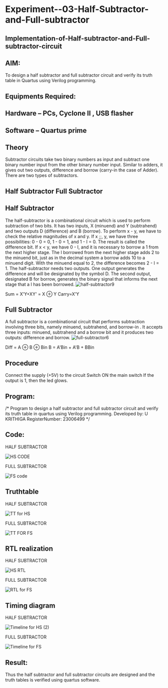 # Experiment--03-Half-Subtractor-and-Full-subtractor
## Implementation-of-Half-subtractor-and-Full-subtractor-circuit
## AIM:
To design a half subtractor and full subtractor circuit and verify its truth table in Quartus using Verilog programming.

## Equipments Required:
## Hardware – PCs, Cyclone II , USB flasher
## Software – Quartus prime
## Theory
Subtractor circuits take two binary numbers as input and subtract one binary number input from the other binary number input. Similar to adders, it gives out two outputs, difference and borrow (carry-in the case of Adder). There are two types of subtractors.

## Half Subtractor Full Subtractor
## Half Subtractor
The half-subtractor is a combinational circuit which is used to perform subtraction of two bits. It has two inputs, X (minuend) and Y (subtrahend) and two outputs D (difference) and B (borrow). To perform x - y, we have to check the relative magnitudes of x and y. If x ;;, y, we have three possibilities: 0 - 0 = 0, 1 - 0 = 1, and 1 - I = 0. The result is called the difference bit. If x < y, we have 0 - I, and it is necessary to borrow a 1 from the next higher stage. The I borrowed from the next higher stage adds 2 to the minuend bit, just as in the decimal system a borrow adds 10 to a minuend digit. With the minuend equal to 2, the difference becomes 2 - I = 1. The half-subtractor needs two outputs. One output generates the difference and will be designated by the symbol D. The second output, designated B for borrow, generates the binary signal that informs the next stage that a I has been borrowed.
![half-subtractor9](https://user-images.githubusercontent.com/36288975/166112538-58c3bc7c-ee5d-4e6a-ac8d-8e8328efe27a.png)

Sum = X'Y+XY' = X ⊕ Y
Carry=X'Y

## Full Subtractor
A full subtractor is a combinational circuit that performs subtraction involving three bits, namely minuend, subtrahend, and borrow-in . It accepts three inputs: minuend, subtrahend and a borrow bit and it produces two outputs: difference and borrow. 
![full-subtractor6](https://user-images.githubusercontent.com/36288975/166112541-24c68359-3de8-4674-ae22-8272ffc385ed.png)


Diff = A ⊕ B ⊕ Bin B = A'Bin + A'B + BBin

## Procedure

Connect the supply (+5V) to the circuit Switch ON the main switch If the output is 1, then the led
glows.
## Program:
/*
Program to design a half subtractor and full subtractor circuit and verify its truth table in quartus using Verilog programming.
Developed by: U KRITHIGA
RegisterNumber: 23006499 
*/

## Code:
HALF SUBTRACTOR

![HS CODE](https://github.com/krithigau/Experiment--03-Half-Subtractor-and-Full-subtractor/assets/150319401/c208d5c7-2226-4428-a00c-d7157f901a1f)

FULL SUBTRACTOR

![FS code](https://github.com/krithigau/Experiment--03-Half-Subtractor-and-Full-subtractor/assets/150319401/f6b31e70-90fc-4402-a25f-4fcb3a12e590)

## Truthtable
HALF SUBTRACTOR

![TT for HS](https://github.com/krithigau/Experiment--03-Half-Subtractor-and-Full-subtractor/assets/150319401/f392844c-88b7-4eed-8a0d-0596ca6f56c0)

FULL SUBTRACTOR

![TT FOR FS](https://github.com/krithigau/Experiment--03-Half-Subtractor-and-Full-subtractor/assets/150319401/666cc306-1e83-4ed1-9896-90ecb94572f5)

##  RTL realization
HALF SUBTRACTOR

![HS RTL](https://github.com/krithigau/Experiment--03-Half-Subtractor-and-Full-subtractor/assets/150319401/49cdaec2-0170-4ef3-b9e7-fd01120400f1)

FULL SUBTRACTOR

![RTL for FS](https://github.com/krithigau/Experiment--03-Half-Subtractor-and-Full-subtractor/assets/150319401/5d040e9d-13d6-4c0d-a4be-afcf975f69df)

## Timing diagram 
HALF SUBTRACTOR

![Timeline for HS (2)](https://github.com/krithigau/Experiment--03-Half-Subtractor-and-Full-subtractor/assets/150319401/423f02fe-e3de-4fd7-8139-4fc1e1321a68)

FULL SUBTRACTOR

![Timeline for FS](https://github.com/krithigau/Experiment--03-Half-Subtractor-and-Full-subtractor/assets/150319401/117423c6-5683-48fe-bc6d-3a2e09ce9283)

## Result:
Thus the half subtractor and full subtractor circuits are designed and the truth tables is verified using quartus software.
